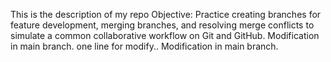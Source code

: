 This is the description of my repo
Objective: Practice creating branches for feature development, merging branches, and resolving merge conflicts to simulate a common collaborative workflow on Git and GitHub.
 Modification in main branch.
one line for modify..
Modification in main branch.